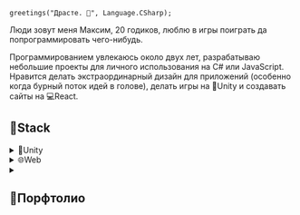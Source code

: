 ```CSharp
greetings("Драсте. 👋", Language.CSharp);
```
<p>Люди зовут меня Максим, 20 годиков, люблю в игры поиграть да попрограммировать чего-нибудь.</p>
<p>
Программированием увлекаюсь около двух лет, разрабатываю небольшие проекты для личного использования на C# или JavaScript. Нравится делать экстраординарный дизайн для приложений (особенно когда бурный поток идей в голове), делать игры на 🧊Unity и создавать сайты на 💻React.
</p>

## 🧰Stack

<details>
    <summary>🧊Unity</summary>
    
    > C# (SOLID, DRY, pattern «Strategy»),
    > Шейдеры делаю при помощи нод в Shader Graph,
    > Анимации в стандартном аниматоре или в DOTween,
    > ИИ на уровне NavMesh (но нужно, конечно, научиться писать свой...).
    > Тесты изредка пишу к своему коду, т.к. это бывает очень муторно и замедляет разработку, наверное, в команде - полезная штука.
</details>

<details>
    <summary>🌐Web</summary>
    
    🛡️Frontend
    > HTML
    > CSS (Bootstrap5, SASS/SCSS, module.css)
    > JavaScript (JQuery)
    > React, Redux, Next, Typescript

    🛠️Backend
    > ADO.NET
    > PHP (Laravel, Wordpress)
    > Node.js (Express)
    > SQL (MS SQL Workbench, MySQL, phpMyAdmin)
</details>

<details>
  <summary><h2>📘Порфтолио</h2></summary>
  В будущем планирую сделать собственный сайт, на котором я буду размещать все свои завершённые проекты. Наверное, получится что-то вроде блога =)
</details>
